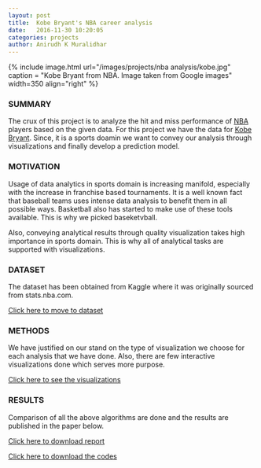 ```yaml
---
layout: post
title:  Kobe Bryant's NBA career analysis
date:   2016-11-30 10:20:05
categories: projects
author: Anirudh K Muralidhar
---
```


{% include image.html url="/images/projects/nba analysis/kobe.jpg" caption = "Kobe Bryant from NBA. Image taken from Google images" width=350 align="right" %}

### SUMMARY

The crux of this project is to analyze the hit and miss performance of [NBA](https://www.nba.com) players based on the given data. For this project we have the data for [Kobe Bryant](https://en.wikipedia.org/wiki/Kobe_Bryant). Since, it is a sports doamin we want to convey our analysis through visualizations and finally develop a prediction model.

### MOTIVATION

Usage of data analytics in sports domain is increasing manifold, especially with the increase in franchise based tournaments. It is a well known fact that baseball teams uses intense data analysis to benefit them in all possible ways. Basketball also has started to make use of these tools available. This is why we picked baseketvball.

Also, conveying analytical results through quality visualization takes high importance in sports domain. This is why all of analytical tasks are supported with visualizations. 

### DATASET

The dataset has been obtained from Kaggle where it was originally sourced from stats.nba.com.

[Click here to move to dataset](https://www.kaggle.com/c/kobe-bryant-shot-selection)

### METHODS

We have justified on our stand on the type of visualization we choose for each analysis that we have done. Also, there are few interactive visualizations done which serves more purpose.

[Click here to see the visualizations](https://github.com/anirudhkm/Kobe-s-NBA-career-analysis/blob/master/Code/index.html)

### RESULTS

Comparison of all the above algorithms are done and the results are published in the paper below.  

[Click here to download report](https://drive.google.com/open?id=0B9nEIkjMSZbjWEh1MzYySjRNbmM)  

[Click here to download the codes](https://github.com/anirudhkm/opiate-prescription-analysis)